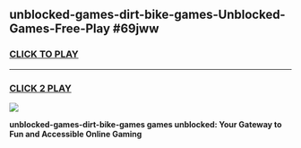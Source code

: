 
## unblocked-games-dirt-bike-games-Unblocked-Games-Free-Play #69jww
<h3>
<a href="https://us.freeplayer.one?title=unblocked-games-dirt-bike-games&ref=9M">CLICK TO PLAY</a></h3>
<hr>

<h3>
<a href="https://us.freeplayer.one?title=unblocked-games-dirt-bike-games&ref=9M">CLICK 2 PLAY</a>
  
</h3>

<a href="https://us.freeplayer.one?title=unblocked-games-dirt-bike-games&ref=9M"><img src="https://clearcache.store/games.png"></a>


**unblocked-games-dirt-bike-games games unblocked: Your Gateway to Fun and Accessible Online Gaming**
